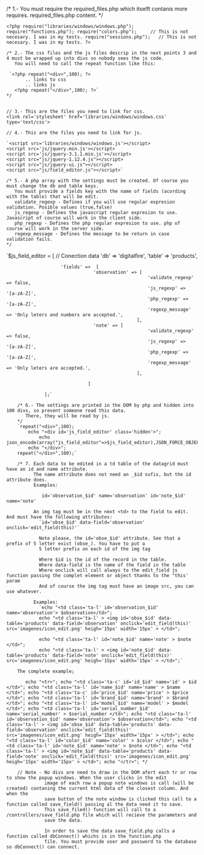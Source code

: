 
/* 1.- You must require the required_files.php which itselft contanis more requires.
    required_files.php content. */
  
  `<?php
		require("libraries/windows/windows.php");
		require("functions.php");
		require("colors.php");     // This is not necesary. I was in my tests.
   		require("sessions.php");   // This is not necesary. I was in my tests.
	?>`

	/* 2.- The css files and the js files descrip in the next points 3 and 4 must be wrapped up into divs so nobody sees the js code.
	   You will need to call the repeat function like this:
	   
     `<?php repeat("<div>",100); ?>
	       .. links to css
	       .. links js
	   <?php repeat("</div>",100); ?>`
	*/


    // 3.- This are the files you need to link for css.
    <link rel='stylesheet' href='libraries/windows/windows.css' type='text/css'>

    // 4.- This are the files you need to link for js.
    
    `<script src='libraries/windows/windows.js'></script>
  	<script src='js/jquery.min.js'></script>
  	<script src='js/jquery-3.1.1.min.js'></script>
    <script src="js/jquery-1.12.4.js"></script>
    <script src="js/jquery-ui.js"></script>
    <script src="js/field_editor.js"></script>`

    /* 5.- A php array with the settings must be created. Of course you must change the db and table keys.
       You must provide a fields key with the name of fields (acording with the table) that will be edit.
       validate_regexp - Defines if you will use regular expresion validation. Posible values (true,false)
       js_regexp - Defines the javascript regular expresion to use. Javascript of course will work in the client side.
       php_regexp - Defines the php regular expresion to use. php of course will work in the server side.
       regexp_message - Defines the message to be return in case validation fails.
    */
    
 `$js_field_editor = [
						// Conection data
						'db' => 'digitalfire',
						'table' => 'products',

						'fields' =>  [
									'observation' => [
														'validate_regexp' => false,
														'js_regexp' => '[a-zA-Z]',
														'php_regexp' => '[a-zA-Z]',
														'regexp_message' => 'Only leters and numbers are accepted.',
													],
									'note' => [
														'validate_regexp' => false,
														'js_regexp' => '[a-zA-Z]',
														'php_regexp' => '[a-zA-Z]',
														'regexp_message' => 'Only leters are accepted.',
													],

								  ]

			   	  ];`

		/* 6.- The settings are printed in the DOM by php and hidden into 100 divs, so prevent someone read this data.
		   There, they will be read by js.
		*/
   		`repeat("<div>",100);
  			echo "<div id='js_field_editor' class='hidden'>";
	    		echo json_encode(array("js_field_editor"=>$js_field_editor),JSON_FORCE_OBJECT);
	  		echo "</div>";
  		repeat("</div>",100);`

  		/* 7. Each data to be edited in a td table of the datagrid must have an id and name attribute.
  			  The name attribute does not need an _$id sufix, but the id attribute does.
  			  Examples:
`  			  id='observation_$id' name='observation'
  			  id='note_$id' name='note'`
          
  			  An img tag must be in the next <td> to the field to edit. And must have the following attributes:
  			    `id='obse_$id' data-field='observation' onclick='edit_field(this)'`

  			    Note please, the id='obse_$id' attribute. See that a prefix of 5 letter exist (obse_). You have to put a
  			    5 letter prefix on each id of the img tag

  			    Where $id is the id of the record in the table.
  			    Where data-field is the name of the field in the table
  			    Where onclick will call always to the edit_field js function passing the complet element or object thanks to the "this' param
  			    And of course the img tag must have an image src, you can use whatever.

  			  Examples:
  			    `echo "<td class='ta-l' id='observation_$id' name='observation'> $observation</td>";
    		    echo "<td class='ta-l' > <img id='obse_$id' data-table='products' data-field='observation' onclick='edit_field(this)' src='imagenes/icon_edit.png' heigh='15px' width='15px' > </td>";

    		    echo "<td class='ta-l' id='note_$id' name='note' > $note </td>";
    		    echo "<td class='ta-l' > <img id='note_$id' data-table='products' data-field='note' onclick='edit_field(this)' src='imagenes/icon_edit.png' heigh='15px' width='15px' > </td>";`

  		The complete example;
`  		echo "<tr>";
    		echo "<td class='ta-c' id='id_$id' name='id' > $id </td>";
    		echo "<td class='ta-l' id='name_$id' name='name' > $name </td>";
    		echo "<td class='ta-c' id='price_$id' name='price' > $price </td>";
    		echo "<td class='ta-l' id='brand_$id' name='brand' > $brand </td>";
    		echo "<td class='ta-l' id='model_$id' name='model' > $model </td>";
    		echo "<td class='ta-l' id='serial_number_$id' name='serial_number' > $serial_number </td>";
    		echo "<td class='ta-l' id='observation_$id' name='observation'> $observation</td>";
    		echo "<td class='ta-l' > <img id='obse_$id' data-table='products' data-field='observation' onclick='edit_field(this)' src='imagenes/icon_edit.png' heigh='15px' width='15px' > </td>";
    		echo "<td class='ta-l' id='color_$id' name='color' > $color </td>";
    		echo "<td class='ta-l' id='note_$id' name='note' > $note </td>";
    		echo "<td class='ta-l' > <img id='note_$id' data-table='products' data-field='note' onclick='edit_field(this)' src='imagenes/icon_edit.png' heigh='15px' width='15px' > </td>";
  		echo "</tr>";
  		*/`

  		// Note - No divs are need to draw in the DOM afert each tr or row to show the popup windows. When the user clicks in the edit
  		          image of each row a popup note windows is call (will be created) contaning the current html data of the closest column. And when the
  		          save button of the note window is clicked this call to a function called save_field() passing al the data need it to save.
  		          This save_filed() function will call to a /controllers/save_field.php file which will recieve the parameters and
  		          save the data.

  		          In order to save the data save_field.php calls a function called dbConnect() whichs is in the function.php
  		          file. You must provide user and password to the database so dbConnect() can connect.



